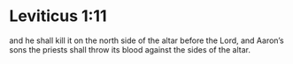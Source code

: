 # Leviticus 1:11

and he shall kill it on the north side of the altar before the Lord, and Aaron’s sons the priests shall throw its blood against the sides of the altar.
